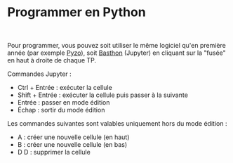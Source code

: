 # Programmer en Python

<br>

Pour programmer, vous pouvez soit utiliser le même logiciel qu'en première année (par exemple [Pyzo](https://pyzo.org/)), soit [Basthon](https://notebook.basthon.fr) (Jupyter) en cliquant sur la "fusée" en haut à droite de chaque TP.

Commandes Jupyter :

- Ctrl + Entrée : exécuter la cellule
- Shift + Entrée : exécuter la cellule puis passer à la suivante
- Entrée : passer en mode édition
- Échap : sortir du mode édition

Les commandes suivantes sont valables uniquement hors du mode édition :

- A : créer une nouvelle cellule (en haut)
- B : créer une nouvelle cellule (en bas)
- D D : supprimer la cellule
